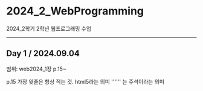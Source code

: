 # 2024_2_WebProgramming
2024_2학기 2학년 웹프로그래밍 수업

----------------------------------------------------------------------------

## Day 1 / 2024.09.04

범위: web2024_1장 p.15~

p.15 가장 윗줄은 항상 적는 것. html5라는 의미
'''<!-- -->''' 는 주석이라는 의미



